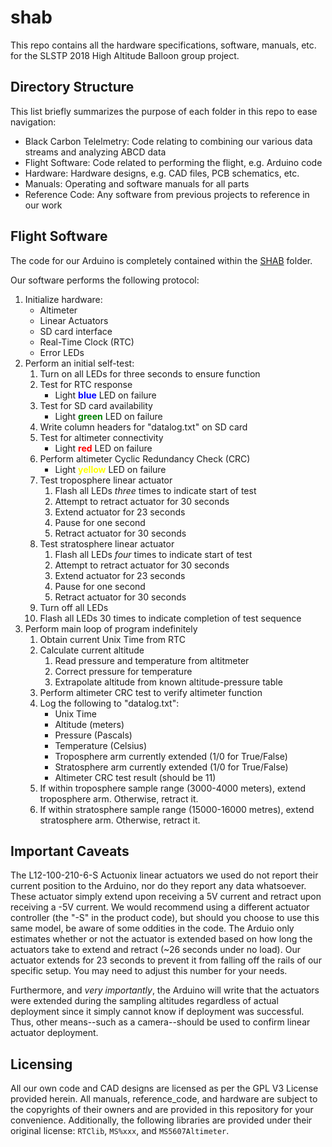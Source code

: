 # shab

This repo contains all the hardware specifications, software, manuals, etc. for
the SLSTP 2018 High Altitude Balloon group project.

## Directory Structure

This list briefly summarizes the purpose of each folder in this repo to ease
navigation:

* Black Carbon Telelmetry: Code relating to combining our various data streams
                           and analyzing ABCD data
* Flight Software: Code related to performing the flight, e.g. Arduino code
* Hardware: Hardware designs, e.g. CAD files, PCB schematics, etc.
* Manuals: Operating and software manuals for all parts
* Reference Code: Any software from previous projects to reference in our work

## Flight Software

The code for our Arduino is completely contained within the [SHAB](flight/SHAB)
folder.

Our software performs the following protocol:

1. Initialize hardware:
    * Altimeter
    * Linear Actuators
    * SD card interface
    * Real-Time Clock (RTC)
    * Error LEDs
2. Perform an initial self-test:
    1. Turn on all LEDs for three seconds to ensure function
    2. Test for RTC response
        * Light <span style="color:blue">**blue**</span> LED on failure
    3. Test for SD card availability
        * Light <span style="color:green">**green**</span> LED on failure
    4. Write column headers for "datalog.txt" on SD card
    5. Test for altimeter connectivity
        * Light <span style="color:red">**red**</span> LED on failure
    6. Perform altimeter Cyclic Redundancy Check (CRC)
        * Light <span style="color:yellow">**yellow**</span> LED on failure
    7. Test troposphere linear actuator
        1. Flash all LEDs *three* times to indicate start of test
        2. Attempt to retract actuator for 30 seconds
        3. Extend actuator for 23 seconds
        4. Pause for one second
        5. Retract actuator for 30 seconds
    8. Test stratosphere linear actuator
        1. Flash all LEDs *four* times to indicate start of test
        2. Attempt to retract actuator for 30 seconds
        3. Extend actuator for 23 seconds
        4. Pause for one second
        5. Retract actuator for 30 seconds
    9. Turn off all LEDs
    10. Flash all LEDs 30 times to indicate completion of test sequence
3. Perform main loop of program indefinitely
    1. Obtain current Unix Time from RTC
    2. Calculate current altitude
        1. Read pressure and temperature from altitmeter
        2. Correct pressure for temperature
        3. Extrapolate altitude from known altitude-pressure table
    3. Perform altimeter CRC test to verify altimeter function
    4. Log the following to "datalog.txt":
        * Unix Time
        * Altitude (meters)
        * Pressure (Pascals)
        * Temperature (Celsius)
        * Troposphere arm currently extended (1/0 for True/False)
        * Stratosphere arm currently extended (1/0 for True/False)
        * Altimeter CRC test result (should be 11)
    5. If within troposphere sample range (3000-4000 meters),
       extend troposphere arm. Otherwise, retract it.
    6. If within stratosphere sample range (15000-16000 metres),
       extend stratosphere arm. Otherwise, retract it.

## Important Caveats

The L12-100-210-6-S Actuonix linear actuators we used do not report their
current position to the Arduino, nor do they report any data whatsoever.
These actuator simply extend upon receiving a 5V current and retract upon
receiving a -5V current. We would recommend using a different actuator
controller (the "-S" in the product code), but should you choose to use this
same model, be aware of some oddities in the code. The Arduio only estimates
whether or not the actuator is extended based on how long the actuators take
to extend and retract (~26 seconds under no load). Our actuator extends for
23 seconds to prevent it from falling off the rails of our specific setup.
You may need to adjust this number for your needs.

Furthermore, and *very importantly*, the Arduino will write that the
actuators were extended during the sampling altitudes regardless of actual
deployment since it simply cannot know if deployment was successful. Thus,
other means--such as a camera--should be used to confirm linear actuator
deployment.

## Licensing

All our own code and CAD designs are licensed as per the GPL V3 License provided
herein. All manuals, reference_code, and hardware are subject to the copyrights
of their owners and are provided in this repository for your convenience.
Additionally, the following libraries are provided under their original
license: `RTClib`, `MS%xxx`, and `MS5607Altimeter`.
